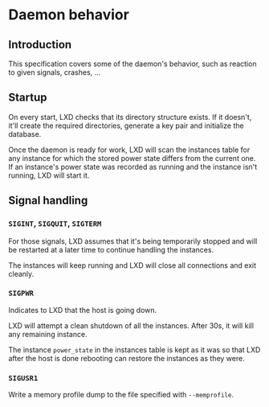 # Daemon behavior

## Introduction

This specification covers some of the daemon's behavior, such as
reaction to given signals, crashes, ...

## Startup

On every start, LXD checks that its directory structure exists. If it
doesn't, it'll create the required directories, generate a key pair and
initialize the database.

Once the daemon is ready for work, LXD will scan the instances table
for any instance for which the stored power state differs from the
current one. If an instance's power state was recorded as running and the
instance isn't running, LXD will start it.

## Signal handling

### `SIGINT`, `SIGQUIT`, `SIGTERM`

For those signals, LXD assumes that it's being temporarily stopped and
will be restarted at a later time to continue handling the instances.

The instances will keep running and LXD will close all connections and
exit cleanly.

### `SIGPWR`

Indicates to LXD that the host is going down.

LXD will attempt a clean shutdown of all the instances. After 30s, it
will kill any remaining instance.

The instance `power_state` in the instances table is kept as it was so
that LXD after the host is done rebooting can restore the instances as
they were.

### `SIGUSR1`

Write a memory profile dump to the file specified with `--memprofile`.
